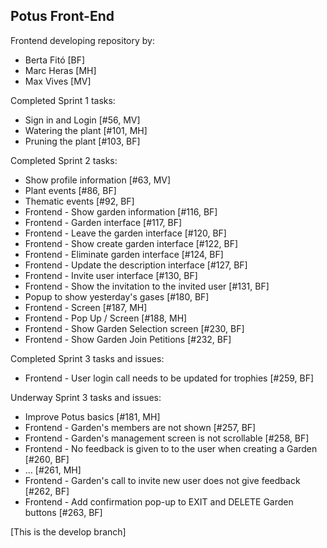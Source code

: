 Potus Front-End
---

Frontend developing repository by:

- Berta Fitó [BF]
- Marc Heras [MH]
- Max Vives [MV]

Completed Sprint 1 tasks:

- Sign in and Login [#56, MV]
- Watering the plant [#101, MH]
- Pruning the plant [#103, BF]

Completed Sprint 2 tasks:

- Show profile information [#63, MV]
- Plant events [#86, BF]
- Thematic events [#92, BF]
- Frontend - Show garden information [#116, BF]
- Frontend - Garden interface [#117, BF]
- Frontend - Leave the garden interface [#120, BF]
- Frontend - Show create garden interface [#122, BF]
- Frontend - Eliminate garden interface [#124, BF]
- Frontend - Update the description interface [#127, BF]
- Frontend - Invite user interface [#130, BF]
- Frontend - Show the invitation to the invited user [#131, BF]
- Popup to show yesterday's gases [#180, BF]
- Frontend - Screen [#187, MH]
- Frontend - Pop Up / Screen [#188, MH]
- Frontend - Show Garden Selection screen [#230, BF]
- Frontend - Show Garden Join Petitions [#232, BF]

Completed Sprint 3 tasks and issues:

- Frontend - User login call needs to be updated for trophies [#259, BF]

Underway Sprint 3 tasks and issues:

- Improve Potus basics [#181, MH]
- Frontend - Garden's members are not shown [#257, BF]
- Frontend - Garden's management screen is not scrollable [#258, BF]
- Frontend - No feedback is given to to the user when creating a Garden [#260, BF]
- ... [#261, MH]
- Frontend - Garden's call to invite new user does not give feedback [#262, BF]
- Frontend - Add confirmation pop-up to EXIT and DELETE Garden buttons [#263, BF]

[This is the develop branch]
